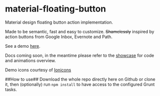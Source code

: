 material-floating-button
========================

Material design floating button action implementation. 

Made to be semantic, fast and easy to customize.
~~Shamelessly~~ inspired by action buttons from Google Inbox, Evernote and Path.  

See a demo [here](http://nobitagit.github.io/material-floating-button/).

Docs coming soon, in the meantime please refer to the [showcase](http://nobitagit.github.io/material-floating-button/showcase.html) for code and animations overview.


Demo icons courtesy of [Ionicons](ionicons.com)

##How to use##
Download the whole repo directly here on Github or clone it, then (optionally) run `npm install` to have access to the configured Grunt tasks.
